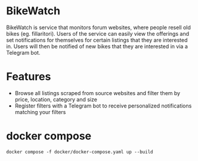 # BikeWatch

BikeWatch is service that monitors forum websites, where people resell old bikes (eg. fillaritori). Users of the service can easily view the offerings and set notifications for themselves for certain listings that they are interested in. Users will then be notified of new bikes that they are interested in via a Telegram bot.

# Features
- Browse all listings scraped from source websites and filter them by price, location, category and size
- Register filters with a Telegram bot to receive personalized notifications matching your filters

# docker compose

`docker compose -f docker/docker-compose.yaml up --build`

